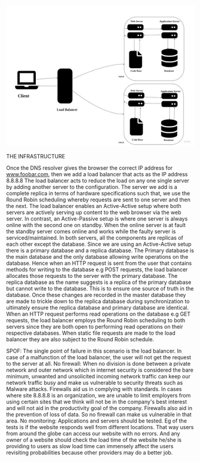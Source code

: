 ![My Image](https://github.com/hallumy/alx-system_engineering-devops/blob/master/images/rsz_task_1.jpg)

THE INFRASTRUCTURE

Once the DNS resolver gives the browser the correct IP address for www.foobar.com, then we add a load balancer that acts as the IP address 8.8.8.8
The load balancer acts to reduce the load on any one single server by adding another server to the configuration.
The server we add is a complete replica in terms of hardware specifications such that, we use the Round Robin scheduling whereby requests are sent to one server and then the next.
The load balancer enables an Active-Active setup where both servers are actively serving up content to the web browser via the web server. In contrast, an Active-Passive setup is where one server is always online with the second one on standby. When the online server is at fault the standby server comes online and works while the faulty server is serviced/maintained.
In both servers, all the components are replicas of each other except the database. Since we are using an Active-Active setup there is a primary database and a replica database. The Primary database is the main database and the only database allowing write operations on the database. Hence when an HTTP request is sent from the user that contains methods for writing to the database e.g POST requests, the load balancer allocates those requests to the server with the primary database. The replica database as the name suggests is a replica of the primary database but cannot write to the database. This is to ensure one source of truth in the database. Once these changes are recorded in the master database they are made to trickle down to the replica database during synchronization to ultimately ensure the replica database and primary database are identical. When an HTTP request performs read operations on the database e.g GET requests, the load balancer employs the Round Robin scheduling to both servers since they are both open to performing read operations on their respective databases. When static file requests are made to the load balancer they are also subject to the Round Robin schedule.

SPOF: The single point of failure in this scenario is the load balancer. In case of a malfunction of the load balancer, the user will not get the request to the server at all.
No firewall: When no division is done between a private network and outer network which in internet security is considered the bare minimum, unwanted and unsolicited incoming network traffic can keep our network traffic busy and make us vulnerable to security threats such as Malware attacks. Firewalls aid us in complying with standards. In cases where site 8.8.8.8 is an organization, we are unable to limit employers from using certain sites that we think will not be in the company's best interest and will not aid in the productivity goal of the company. Firewalls also aid in the prevention of loss of data. So no firewall can make us vulnerable in that area.
No monitoring: Applications and servers should be tested. Eg of the tests is if the website responds well from different locations. That way users from around the globe can access our website with no errors. And any owner of a website should check the load time of the website he/she is providing to users as slow load time can immensely affect the users revisiting probabilities because other providers may do a better job.


